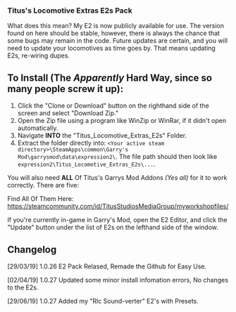 ### Titus's Locomotive Extras E2s Pack

What does this mean?
My E2 is now publicly available for use. The version found on here should be stable, however, there is always the chance that some bugs may remain in the code. Future updates are certain, and you will need to update your locomotives as time goes by. That means updating E2s, re-wiring dupes.

## To Install (The *Apparently* Hard Way, since so many people screw it up):

1. Click the "Clone or Download" button on the righthand side of the screen and select "Download Zip."
2. Open the Zip file using a program like WinZip or WinRar, if it didn't open automatically.
3. Navigate __INTO__ the "Titus_Locomotive_Extras_E2s" Folder.
4. Extract the folder directly into: `<Your active steam directory>\SteamApps\common\Garry's Mod\garrysmod\data\expression2\`.
The file path should then look like `expression2\Titus_Locomotive_Extras_E2s\...`.

You will also need **ALL** Of Titus's Garrys Mod Addons *(Yes all)* for it to work correctly. There are five:

Find All Of Them Here: https://steamcommunity.com/id/TitusStudiosMediaGroup/myworkshopfiles/

If you're currently in-game in Garry's Mod, open the E2 Editor, and click the "Update" button under the list of E2s on the lefthand side of the window.

## Changelog

[29/03/19] 1.0.26 E2 Pack Relased, Remade the Github for Easy Use.

[02/04/19] 1.0.27 Updated some minor install infomation errors, No changes to the E2s.

[29/06/19] 1.0.27 Added my "Rlc Sound-verter" E2's with Presets.
